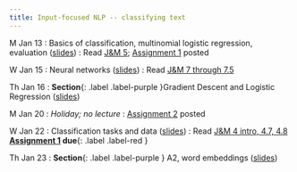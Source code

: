 ```yaml
---
title: Input-focused NLP -- classifying text
---
```


M Jan 13
: Basics of classification, multinomial logistic regression, evaluation ([slides](https://docs.google.com/presentation/d/1lSJZcajzkyuyWgOGhGOgxKG161IBbwKqZ0zD_T7HSjA/edit?usp=sharing))
  : Read  [J&M 5](https://web.stanford.edu/~jurafsky/slp3/5.pdf); [Assignment 1](https://nasmith.github.io/NLP-winter25/assets/docs/A1.pdf) posted

W Jan 15
: Neural networks ([slides](https://docs.google.com/presentation/d/1pukVpIUuliqPo5Lrn43Y0MbpVoF-LZIuDc0yukcXsHU/edit?usp=sharing))
  : Read [J&M 7 through 7.5](https://web.stanford.edu/~jurafsky/slp3/7.pdf)

Th Jan 16
: **Section**{: .label .label-purple }Gradient Descent and Logistic Regression ([slides](https://docs.google.com/presentation/d/1vytGEHZze6IuiwQOCe9mAhAJ4IGmb8qM/edit?usp=sharing&ouid=103588863361589074077&rtpof=true&sd=true))

M Jan 20
: *Holiday; no lecture*
  : [Assignment 2](../assets/docs/A2.pdf) posted

W Jan 22
: Classification tasks and data ([slides](https://docs.google.com/presentation/d/1kx5h3hoj53ejSby1iVZdeBZpCIkrf81thVQqQbKZY04/edit?usp=sharing))
  : Read [J&M 4 intro, 4.7, 4.8](https://web.stanford.edu/~jurafsky/slp3/4.pdf) **[Assignment 1](../assets/docs/A1.pdf) due**{: .label .label-red }

Th Jan 23
: **Section**{: .label .label-purple } A2, word embeddings ([slides](https://docs.google.com/presentation/d/1ULZs2yO6Ami6nY1VnoApf8WZUl00hFfC/edit?usp=sharing))

